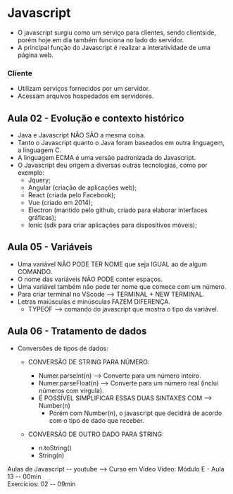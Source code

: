 # Javascript
- O javascript surgiu como um serviço para clientes, sendo clientside, porém hoje em dia também funciona no lado do servidor.
- A principal função do Javascript é realizar a interatividade de uma página web.

### Cliente
- Utilizam serviços fornecidos por um servidor.
- Acessam arquivos hospedados em servidores.

## Aula 02 - Evolução e contexto histórico
- Java e Javascript NÃO SÃO a mesma coisa.
- Tanto o Javascript quanto o Java foram baseados em outra linguagem, a linguagem C.
- A linguagem ECMA é uma versão padronizada do Javascript.
- O Javascript deu origem a diversas outras tecnologias, como por exemplo: 
    - Jquery;
    - Angular (criação de aplicações web);
    - React (criada pelo Facebook);
    - Vue (criado em 2014);
    - Electron (mantido pelo github, criado para elaborar interfaces gráficas);
    - Ionic (sdk para criar aplicações para dispositivos móveis);

## Aula 05 - Variáveis
- Uma variável NÃO PODE TER NOME que seja IGUAL ao de algum COMANDO.
- O nome das variáveis NÃO PODE conter espaços.
- Uma variável também não pode ter nome que comece com um número.
- Para criar terminal no VScode --> TERMINAL + NEW TERMINAL. 
- Letras maiúsculas e minúsculas FAZEM DIFERENÇA.
    - TYPEOF --> comando do javascript que mostra o tipo da variável.

## Aula 06 - Tratamento de dados
- Conversões de tipos de dados:
    - CONVERSÃO DE STRING PARA NÚMERO:
        - Numer.parseInt(n) --> Converte para um número inteiro.
        - Numer.parseFloat(n) --> Converte para um número real (inclui números com vírgula).
        - É POSSÍVEL SIMPLIFICAR ESSAS DUAS SINTAXES COM  --> Number(n)
            - Porém com Number(n), o javascript que decidirá de acordo com o tipo de dado que receber.
        
    - CONVERSÃO DE OUTRO DADO PARA STRING:
        - n.toString()
        - String(n)


Aulas de Javascript -- youtube --> Curso em Vídeo
Vídeo: Módulo E - Aula 13 -- 00min  
Exercícios: 02 -- 09min